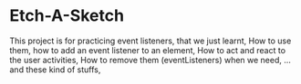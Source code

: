# Etch-A-Sketch
This project is for practicing event listeners, that we just learnt,
How to use them, how to add an event listener to an element,
How to act and react to the user activities,
How to remove them (eventListeners) when we need,
... and these kind of stuffs,


